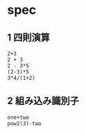 # spec

## 1 四則演算

```
2+3
2 + 3
2 - 3*5
(2-3)*5
3*4/(1+2)
```

## 2 組み込み識別子

```
one+two
pow2(3)-two
```

